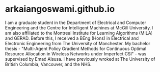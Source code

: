 # arkaiangoswami.github.io

I am a graduate student in the Department of Electrical and Computer Engineering and the Centre for Intelligent Machines at McGill University. I am also affiliated to the Montreal Institute for Learning Algorithms (MILA) and GERAD. Before this, I received a BEng (Hons) in Electrical and Electronic Engineering from The University of Manchester. My bachelor thesis - "Multi-Agent Policy Gradient Methods for Continuous Optimal Resource Allocation in Wireless Networks  under Imperfect CSI" - was supervised by Emad Alsusa. I have previously wroked at The University of British Columbia, Vancouver, and the NHS.
